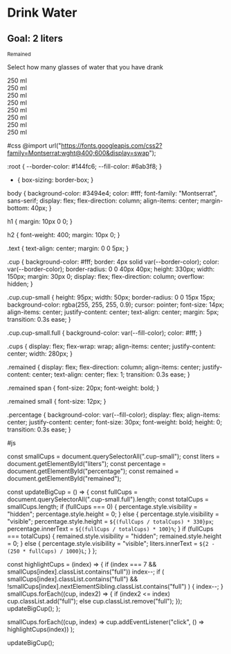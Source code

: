 <!DOCTYPE html>
<html lang="en">
  <head>
    <meta charset="UTF-8" />
    <meta name="viewport" content="width=device-width, initial-scale=1.0" />
    <link rel="stylesheet" href="style.css" />
    <title>Drink Water</title>
  </head>
  <body>
    <h1>Drink Water</h1>
    <h2>Goal: 2 liters</h2>
    <div class="cup">
      <div class="remained" id="remained">
        <span id="liters"></span>
        <small>Remained</small>
      </div>
      <div class="percentage" id="percentage"></div>
    </div>
    <p class="text">Select how many glasses of water that you have drank</p>
    <div class="cups">
      <div class="cup cup-small">250 ml</div>
      <div class="cup cup-small">250 ml</div>
      <div class="cup cup-small">250 ml</div>
      <div class="cup cup-small">250 ml</div>
      <div class="cup cup-small">250 ml</div>
      <div class="cup cup-small">250 ml</div>
      <div class="cup cup-small">250 ml</div>
      <div class="cup cup-small">250 ml</div>
    </div>
    <script src="script.js"></script>
  </body>
</html>  

#css
@import url("https://fonts.googleapis.com/css2?family=Montserrat:wght@400;600&display=swap");

:root {
  --border-color: #144fc6;
  --fill-color: #6ab3f8;
}

* {
  box-sizing: border-box;
}

body {
  background-color: #3494e4;
  color: #fff;
  font-family: "Montserrat", sans-serif;
  display: flex;
  flex-direction: column;
  align-items: center;
  margin-bottom: 40px;
}

h1 {
  margin: 10px 0 0;
}

h2 {
  font-weight: 400;
  margin: 10px 0;
}

.text {
  text-align: center;
  margin: 0 0 5px;
}

.cup {
  background-color: #fff;
  border: 4px solid var(--border-color);
  color: var(--border-color);
  border-radius: 0 0 40px 40px;
  height: 330px;
  width: 150px;
  margin: 30px 0;
  display: flex;
  flex-direction: column;
  overflow: hidden;
}

.cup.cup-small {
  height: 95px;
  width: 50px;
  border-radius: 0 0 15px 15px;
  background-color: rgba(255, 255, 255, 0.9);
  cursor: pointer;
  font-size: 14px;
  align-items: center;
  justify-content: center;
  text-align: center;
  margin: 5px;
  transition: 0.3s ease;
}

.cup.cup-small.full {
  background-color: var(--fill-color);
  color: #fff;
}

.cups {
  display: flex;
  flex-wrap: wrap;
  align-items: center;
  justify-content: center;
  width: 280px;
}

.remained {
  display: flex;
  flex-direction: column;
  align-items: center;
  justify-content: center;
  text-align: center;
  flex: 1;
  transition: 0.3s ease;
}

.remained span {
  font-size: 20px;
  font-weight: bold;
}

.remained small {
  font-size: 12px;
}

.percentage {
  background-color: var(--fill-color);
  display: flex;
  align-items: center;
  justify-content: center;
  font-size: 30px;
  font-weight: bold;
  height: 0;
  transition: 0.3s ease;
} 

#js 

const smallCups = document.querySelectorAll(".cup-small");
const liters = document.getElementById("liters");
const percentage = document.getElementById("percentage");
const remained = document.getElementById("remained");

const updateBigCup = () => {
  const fullCups = document.querySelectorAll(".cup-small.full").length;
  const totalCups = smallCups.length;
  if (fullCups === 0) {
    percentage.style.visibility = "hidden";
    percentage.style.height = 0;
  } else {
    percentage.style.visibility = "visible";
    percentage.style.height = `${(fullCups / totalCups) * 330}px`;
    percentage.innerText = `${(fullCups / totalCups) * 100}%`;
  }
  if (fullCups === totalCups) {
    remained.style.visibility = "hidden";
    remained.style.height = 0;
  } else {
    percentage.style.visibility = "visible";
    liters.innerText = `${2 - (250 * fullCups) / 1000}L`;
  }
};

const highlightCups = (index) => {
  if (index === 7 && smallCups[index].classList.contains("full")) index--;
  if (
    smallCups[index].classList.contains("full") &&
    !smallCups[index].nextElementSibling.classList.contains("full")
  ) {
    index--;
  }
  smallCups.forEach((cup, index2) => {
    if (index2 <= index) cup.classList.add("full");
    else cup.classList.remove("full");
  });
  updateBigCup();
};

smallCups.forEach((cup, index) =>
  cup.addEventListener("click", () => highlightCups(index))
);

updateBigCup();

